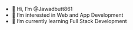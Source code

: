 - 👋 Hi, I’m @Jawadbutt861
- 👀 I’m interested in Web and App Development
- 🌱 I’m currently learning Full Stack Development

<!---
Jawadbutt861/Jawadbutt861 is a ✨ special ✨ repository because its `README.md` (this file) appears on your GitHub profile.
You can click the Preview link to take a look at your changes.
--->
